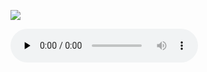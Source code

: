 ![](./ave-maria-jpeg-final_med_hr.jpeg)

<audio src="https://storage.googleapis.com/kyriale/08-ave-maria--st-cecilias.m4a" controls="controls" preload="none"></audio>
